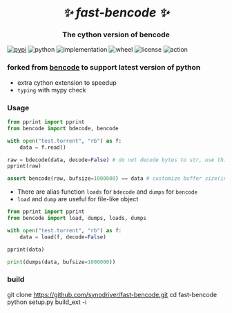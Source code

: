 <h1 align="center"><i>✨ fast-bencode ✨ </i></h1>

<h3 align="center">The cython version of bencode</a> </h3>

[![pypi](https://img.shields.io/pypi/v/fast-bencode.svg)](https://pypi.org/project/fast-bencode/)
![python](https://img.shields.io/pypi/pyversions/fast-bencode)
![implementation](https://img.shields.io/pypi/implementation/fast-bencode)
![wheel](https://img.shields.io/pypi/wheel/fast-bencode)
![license](https://img.shields.io/github/license/synodriver/fast-bencode.svg)
![action](https://img.shields.io/github/workflow/status/synodriver/fast-bencode/run%20unitest)

### forked from [bencode](https://github.com/bittorrent/bencode) to support latest version of python

- extra cython extension to speedup
- ```typing``` with mypy check

### Usage

```python
from pprint import pprint
from bencode import bdecode, bencode

with open("test.torrent", "rb") as f:
    data = f.read()

raw = bdecode(data, decode=False) # do not decode bytes to str, use this to speedup. default is True
pprint(raw)

assert bencode(raw, bufsize=1000000) == data # customize buffer size(in bytes) to speedup, this reduces call to realloc
```
- There are alias function ```loads``` for ```bdecode``` and ```dumps``` for ```bencode```
- ```load``` and ```dump``` are useful for file-like object
```python
from pprint import pprint
from bencode import load, dumps, loads, dumps

with open("test.torrent", "rb") as f:
    data = load(f, decode=False)

pprint(data)

print(dumps(data, bufsize=1000000))
```

### build
git clone https://github.com/synodriver/fast-bencode.git
cd fast-bencode
python setup.py build_ext -i
```
